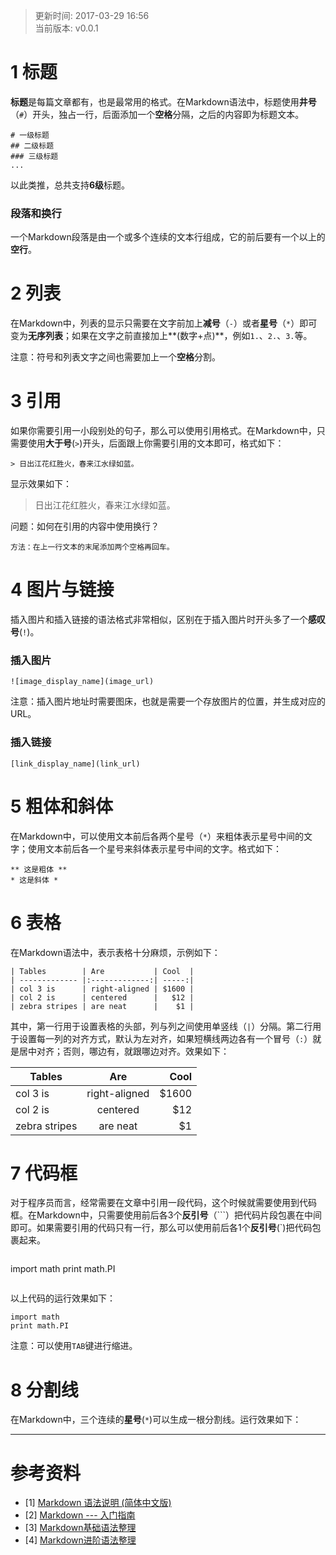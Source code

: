 > 更新时间: 2017-03-29 16:56  
> 当前版本: v0.0.1

# 1 标题
**标题**是每篇文章都有，也是最常用的格式。在Markdown语法中，标题使用**井号**（`#`）开头，独占一行，后面添加一个**空格**分隔，之后的内容即为标题文本。

```
# 一级标题
## 二级标题
### 三级标题
...
```
以此类推，总共支持**6级**标题。

### 段落和换行
一个Markdown段落是由一个或多个连续的文本行组成，它的前后要有一个以上的**空行**。

# 2 列表
在Markdown中，列表的显示只需要在文字前加上**减号**（`-`）或者**星号**（`*`）即可变为**无序列表**；如果在文字之前直接加上**(数字+点)**，例如`1.`、`2.`、`3.`等。

注意：符号和列表文字之间也需要加上一个**空格**分割。

# 3 引用
如果你需要引用一小段别处的句子，那么可以使用引用格式。在Markdown中，只需要使用**大于号**(`>`)开头，后面跟上你需要引用的文本即可，格式如下：

```
> 日出江花红胜火，春来江水绿如蓝。
```
显示效果如下：
> 日出江花红胜火，春来江水绿如蓝。

问题：如何在引用的内容中使用换行？

```
方法：在上一行文本的末尾添加两个空格再回车。
```

# 4 图片与链接
插入图片和插入链接的语法格式非常相似，区别在于插入图片时开头多了一个**感叹号**(`!`)。

### 插入图片

```
![image_display_name](image_url)
```
注意：插入图片地址时需要图床，也就是需要一个存放图片的位置，并生成对应的URL。
### 插入链接
```
[link_display_name](link_url)
```

# 5 粗体和斜体
在Markdown中，可以使用文本前后各两个星号（`*`）来粗体表示星号中间的文字；使用文本前后各一个星号来斜体表示星号中间的文字。格式如下：

```
** 这是粗体 **
* 这是斜体 *
```

# 6 表格
在Markdown语法中，表示表格十分麻烦，示例如下：

```
| Tables        | Are           | Cool  |
| ------------- |:-------------:| -----:|
| col 3 is      | right-aligned | $1600 |
| col 2 is      | centered      |   $12 |
| zebra stripes | are neat      |    $1 |
```
其中，第一行用于设置表格的头部，列与列之间使用单竖线（`|`）分隔。第二行用于设置每一列的对齐方式，默认为左对齐，如果短横线两边各有一个冒号（`:`）就是居中对齐；否则，哪边有，就跟哪边对齐。效果如下：

| Tables        | Are           | Cool  |
| ------------- |:-------------:| -----:|
| col 3 is      | right-aligned | $1600 |
| col 2 is      | centered      |   $12 |
| zebra stripes | are neat      |    $1 |

# 7 代码框
对于程序员而言，经常需要在文章中引用一段代码，这个时候就需要使用到代码框。在Markdown中，只需要使用前后各3个**反引号**（\`\`\`）把代码片段包裹在中间即可。如果需要引用的代码只有一行，那么可以使用前后各1个**反引号**(\`)把代码包裹起来。

```
 ```
import math
print math.PI
 ```
```
以上代码的运行效果如下：

```
import math
print math.PI
```
注意：可以使用`TAB`键进行缩进。

# 8 分割线
在Markdown中，三个连续的**星号**(`*`)可以生成一根分割线。运行效果如下：
***

# 参考资料
* [1] [Markdown 语法说明 (简体中文版)](http://wowubuntu.com/markdown/#list)
* [2] [Markdown --- 入门指南](http://www.jianshu.com/p/1e402922ee32/)
* [3] [Markdown基础语法整理](http://www.jianshu.com/p/815788f4b01d)
* [4] [Markdown进阶语法整理](http://www.jianshu.com/p/0b257de21eb5)